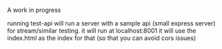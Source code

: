 A work in progress

running test-api will run a server with a sample api (small express server) for stream/similar testing.
it will run at localhost:8001
it will use the index.html as the index for that (so that you can avoid cors issues)
